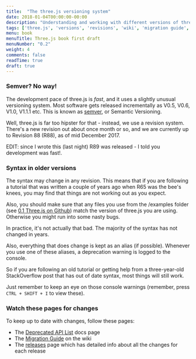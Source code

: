 ```yaml
---
title:  "The three.js versioning system"
date: 2018-01-04T00:00:00-00:00
description: "Understanding and working with different versions of three.js, and dealing with the rapid release cycle"
tags: ['three.js', 'versions', 'revisions', 'wiki', 'migration guide', 'API', 'releases']
menu: book
menuTitle: Three.js book first draft
menuNumber: "0.2"
weight: 4
comments: false
readTime: true
draft: true
---
```

### Semver? No way!

The development pace of three.js is _fast_, and it uses a slightly unusual versioning system. Most software gets released incrementally as V0.5, V0.6, V1.0, V1.1.1 etc. This is known as [semver](https://semver.org/), or Semantic Versioning.

Well, three.js is far too hipster for that - instead, we use a revision system. There's a new revision out about once month or so, and we are currently up to Revision 88 (R88), as of mid December 2017.

EDIT: since I wrote this (last night) R89 was released - I told you development was fast!.

### Syntax in older versions

The syntax may change in any revision. This means that if you are following a tutorial that was written a couple of years ago when R65 was the bee's knees, you may find that things are not working out as you expect.

Also, you should make sure that any files you use from the /examples folder (see [0.1 Three.js on Github](/tutorials/0-1-github-repo/#the-examples-folder)) match the version of three.js you are using. Otherwise you might run into some nasty bugs.

In practice, it's not actually that bad. The majority of the syntax has not changed in years.

Also, everything that does change is kept as an alias (if possible). Whenever you use one of these aliases, a deprecation warning is logged to the console.

So if you are following an old tutorial or getting help from a three-year-old StackOverflow post that has out of date syntax, most things will still work.

Just remember to keep an eye on those console warnings (remember, press `CTRL + SHIFT + I` to view these).

### Watch these pages for changes

To keep up to date with changes, follow these pages:

* The [Deprecated API List](https://threejs.org/docs/#api/deprecated/DeprecatedList) docs page
* The [Migration Guide](https://github.com/mrdoob/three.js/wiki/Migration-Guide) on the wiki
* The [releases](https://github.com/mrdoob/three.js/releases) page which has detailed info about all the changes for each release